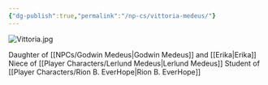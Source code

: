 ```yaml
---
{"dg-publish":true,"permalink":"/np-cs/vittoria-medeus/"}
---
```


![Vittoria.jpg](/img/user/Images/Vittoria.jpg)

Daughter of [[NPCs/Godwin Medeus\|Godwin Medeus]] and [[Erika\|Erika]] 
Niece of [[Player Characters/Lerlund Medeus\|Lerlund Medeus]]
Student of [[Player Characters/Rion B. EverHope\|Rion B. EverHope]]
